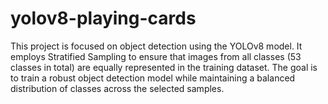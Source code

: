 # yolov8-playing-cards
This project is focused on object detection using the YOLOv8 model. It employs Stratified Sampling to ensure that images from all classes (53 classes in total) are equally represented in the training dataset. The goal is to train a robust object detection model while maintaining a balanced distribution of classes across the selected samples.
